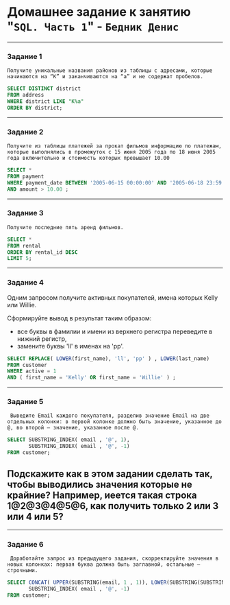 # Домашнее задание к занятию "`SQL. Часть 1`" - `Бедник Денис`

---

### Задание 1

`Получите уникальные названия районов из таблицы с адресами, которые начинаются на “K” и заканчиваются на “a” и не содержат пробелов.`

```sql
SELECT DISTINCT district
FROM address
WHERE district LIKE "K%a"
ORDER BY district;
```


---

### Задание 2

`Получите из таблицы платежей за прокат фильмов информацию по платежам, которые выполнялись в промежуток с 15 июня 2005 года по 18 июня 2005 года включительно и стоимость которых превышает 10.00`
```sql
SELECT *
FROM payment
WHERE payment_date BETWEEN '2005-06-15 00:00:00' AND '2005-06-18 23:59:59' 
AND amount > 10.00 ;
```

---

### Задание 3

`Получите последние пять аренд фильмов.`

```sql
SELECT * 
FROM rental
ORDER BY rental_id DESC
LIMIT 5;
```

---

### Задание 4

Одним запросом получите активных покупателей, имена которых Kelly или Willie.

Сформируйте вывод в результат таким образом:

- все буквы в фамилии и имени из верхнего регистра переведите в нижний регистр,
- замените буквы 'll' в именах на 'pp'.


```sql
SELECT REPLACE( LOWER(first_name), 'll', 'pp' ) , LOWER(last_name) 
FROM customer
WHERE active = 1 
AND ( first_name = 'Kelly' OR first_name = 'Willie' ) ;
```

---

### Задание 5
` Выведите Email каждого покупателя, разделив значение Email на две отдельных колонки: в первой колонке должно быть значение, указанное до @, во второй — значение, указанное после @.`



```sql
SELECT SUBSTRING_INDEX( email , '@', 1), 
       SUBSTRING_INDEX( email , '@', -1)
FROM customer;
```


## Подскажите как в этом задании сделать так, чтобы выводились значения которые не крайние? Например, иеется такая строка 1@2@3@4@5@6, как получить только 2 или 3 или 4 или 5?


---

### Задание 6

` Доработайте запрос из предыдущего задания, скорректируйте значения в новых колонках: первая буква должна быть заглавной, остальные — строчными.`

```sql
SELECT CONCAT( UPPER(SUBSTRING(email, 1 , 1)), LOWER(SUBSTRING(SUBSTRING_INDEX(email, '@', 1), 2))) , 
       SUBSTRING_INDEX( email , '@', -1)
FROM customer;
```
